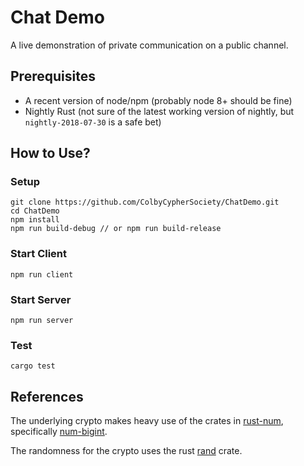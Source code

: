 # Chat Demo
A live demonstration of private communication on a public channel.

## Prerequisites
* A recent version of node/npm (probably node 8+ should be fine)
* Nightly Rust (not sure of the latest working version of nightly, but `nightly-2018-07-30` is a safe bet)

## How to Use?

### Setup
```shell
git clone https://github.com/ColbyCypherSociety/ChatDemo.git
cd ChatDemo
npm install
npm run build-debug // or npm run build-release
```

### Start Client
```shell
npm run client
```

### Start Server
```shell
npm run server
```

### Test
```shell
cargo test
```

## References

The underlying crypto makes heavy use of the crates in [rust-num](https://github.com/rust-num), specifically [num-bigint](https://github.com/rust-num/num-bigint).

The randomness for the crypto uses the rust [rand](https://crates.io/crates/rand) crate.
